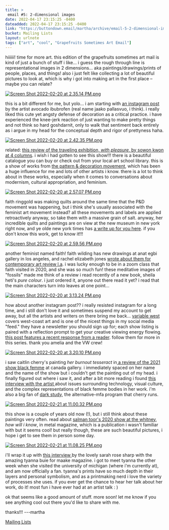 ```yaml
---
title: > 
 email #5: 2-dimensional images
date: 2022-04-17 23:15:25 -0400
dateadded: 2022-04-17 23:15:25 -0400
link: "https://buttondown.email/martha/archive/email-5-2-dimensional-images/"
bucket: Mailing Lists
layout: urlnote
tags: ["art", "cool", "Grapefruits Sometimes Art Email"]
--- 
```


<![CDATA[<p>hiiiiii! time for more art. this edition of the grapefruits sometimes art mail is kind of just a bunch of stuff i like... i guess the rough through line is representational images in 2 dimensions... aka paintings/drawings/prints of people, places, and things! also i just felt like collecting a lot of beautiful pictures to look at, which is why i got into making art in the first place – maybe you can relate?</p>
<p></p>
<p><a href="https://www.instagram.com/p/CZzw_SEs-JR/" rel="noopener noreferrer nofollow" target="_blank"><img alt="Screen Shot 2022-02-20 at 2.35.14 PM.png" src="https://buttondown.s3.amazonaws.com/images/eac8d260-533f-4901-9c61-2661a8fd0e5b.png"/></a></p>
<p>this is a bit different for me, but yolo... i am starting with <a href="https://www.instagram.com/p/CZzw_SEs-JR/" rel="noopener noreferrer nofollow" target="_blank">an instagram post</a> by the artist avocado ibubrofen (real name jaako pallasvuo, i think). i really liked this cute yet angsty defense of decoration as a critical practice. i have experienced the knee-jerk reaction of just wanting to make pretty things and not think so hard goshdarnit, only to walk that sentiment back entirely as i argue in my head for the conceptual depth and rigor of prettyness haha. </p>
<p></p>
<p><a href="https://4columns.org/kwon-sowon/with-pleasure" rel="noopener noreferrer nofollow" target="_blank"><img alt="Screen Shot 2022-02-20 at 2.42.35 PM.png" src="https://buttondown.s3.amazonaws.com/images/eed9f2ed-744e-4024-b1c6-ef8b91a13587.png"/></a></p>
<p>related: <a href="https://4columns.org/kwon-sowon/with-pleasure" rel="noopener noreferrer nofollow" target="_blank">this review of the traveling exhibition, <em>with pleasure</em>, by sowon kwon at 4 columns</a>. i wish i had gotten to see this show!!! there is a beautiful catalogue you can buy or check out from your local art school library. this is a show of works from <a href="https://en.wikipedia.org/wiki/Pattern_and_Decoration" rel="noopener noreferrer nofollow" target="_blank">the pattern &amp; decoration movement</a>, which has been a huge influence for me and lots of other artists i know. there is a lot to think about in these works, especially when it comes to conversations about modernism, cultural appropriation, and feminism. </p>
<p></p>
<p><a href="https://www.nytimes.com/2022/02/17/arts/design/faith-ringgold-new-museum.html" rel="noopener noreferrer nofollow" target="_blank"><img alt="Screen Shot 2022-02-20 at 2.57.07 PM.png" src="https://buttondown.s3.amazonaws.com/images/f0230061-2d97-4233-a52d-e3f6b7e41f76.png"/></a></p>
<p>faith ringgold was making quilts around the same time that the P&amp;D movement was happening, but i think she's usually associated with the feminist art movement instead? all these movements and labels are applied retroactively anyway, so take them with a massive grain of salt. anyway, her incredible quilts and paintings are on view at the new museum in new york right now, and ye olde new york times has <a href="https://www.nytimes.com/2022/02/17/arts/design/faith-ringgold-new-museum.html" rel="noopener noreferrer nofollow" target="_blank">a write up for you here</a>. if you don't know this work, get to know it!!!</p>
<p></p>
<p><a href="https://contemporaryartreview.la/faith-wilding-at-anat-ebgi/" rel="noopener noreferrer nofollow" target="_blank"><img alt="Screen Shot 2022-02-20 at 2.59.56 PM.png" src="https://buttondown.s3.amazonaws.com/images/4e409893-bb54-41ba-970d-f2ebca02d087.png"/></a></p>
<p>another feminist named faith! faith wilding has new drawings at anat egbi gallery in los angeles, and rachel elizabeth jones <a href="https://contemporaryartreview.la/faith-wilding-at-anat-ebgi/" rel="noopener noreferrer nofollow" target="_blank">wrote about them for contemporary art review l.a</a>. i was lucky enough to be in a zoom class that faith visited in 2020, and she was so much fun! these meditative images of "fossils" made me think of a review i read recently of a new book, sheila heti's <em>pure colour</em>. i just ordered it, anyone out there read it yet? i read that the main characters turn into leaves at one point...</p>
<p></p>
<p><a href="https://www.instagram.com/p/CaIOUExPqAV/" rel="noopener noreferrer nofollow" target="_blank"><img alt="Screen Shot 2022-02-20 at 3.13.24 PM.png" src="https://buttondown.s3.amazonaws.com/images/b77ed97b-79bc-48cb-bcec-d4415bdfcb85.png"/></a></p>
<p>how about another instagram post?? i really resisted instagram for a long time, and i still don't love it and sometimes suspend my account to get away, but all the artists and writers on there bring me back... <a href="https://variablewest.com/" rel="noopener noreferrer nofollow" target="_blank">variable west </a>covers west-coast art and is one of the nicest things in my social media "feed." they have a newsletter you should sign up for; each show listing is paired with a reflection prompt to get your creative viewing energy flowing. <a href="https://www.instagram.com/p/CaIOUExPqAV/" rel="noopener noreferrer nofollow" target="_blank">this post features a recent response from a reader</a>. follow them for more in this series. thank you amelia and the VW crew!</p>
<p></p>
<p><a href="https://032c.com/magazine/caitlin-cherry-coded-images" rel="noopener noreferrer nofollow" target="_blank"><img alt="Screen Shot 2022-02-20 at 3.20.10 PM.png" src="https://buttondown.s3.amazonaws.com/images/79abf253-4237-44d6-9d75-8ffe37b98539.png"/></a></p>
<p>i saw caitlin cherry's painting <em>her burnout</em> <em>tesseract </em>in<a href="https://4columns.org/d-souza-aruna/black-femme" rel="noopener noreferrer nofollow" target="_blank"> a review of the 2021 show black femme</a> at canada gallery. i immediately spaced on her name and the name of the show but i couldn't get the painting out of my head. i finally figured out where i saw it, and after a bit more reading i found <a href="https://032c.com/magazine/caitlin-cherry-coded-images" rel="noopener noreferrer nofollow" target="_blank">this interview with the artist </a>about issues surrounding technology, visual culture, and the complex representations of black femme bodies in her work. i'm also a big fan of <a href="https://www.instagram.com/studydark/?hl=en" rel="noopener noreferrer nofollow" target="_blank">dark study</a>, the alternative-mfa program that cherry runs. </p>
<p></p>
<p><a href="https://www.metalmagazine.eu/en/post/article/salman-toor" rel="noopener noreferrer nofollow" target="_blank"><img alt="Screen Shot 2022-02-21 at 11.00.32 PM.png" src="https://buttondown.s3.amazonaws.com/images/9e95da06-2c1b-4ae9-9d14-c8241e4673cb.png"/></a></p>
<p>this show is a couple of years old now (!), but i still think about these paintings very often. read about <a href="https://www.metalmagazine.eu/en/post/article/salman-toor" rel="noopener noreferrer nofollow" target="_blank">salman toor's 2020 show at the whitney,</a> <em>how will i know</em>, in metal magazine, which is a publication i wasn't familiar with but it seems cool! but really though, these are such beautiful pictures, i hope i get to see them in person some day. </p>
<p></p>
<p><a href="https://www.maakemagazine.com/tyanna-buie" rel="noopener noreferrer nofollow" target="_blank"><img alt="Screen Shot 2022-02-21 at 11.08.25 PM.png" src="https://buttondown.s3.amazonaws.com/images/beecde0b-579f-4264-b77d-36a98b87791c.png"/></a></p>
<p>i'll wrap it up with <a href="https://www.maakemagazine.com/tyanna-buie" rel="noopener noreferrer nofollow" target="_blank">this interview </a>by the lovely sarah rose sharp with the amazing tyanna buie for maake magazine. i got to meet tyanna the other week when she visited the university of michigan (where i'm currently at), and am now officially a fan. tyanna's prints have so much depth in their layers and personal symbolism, and as a printmaking nerd i love the variety of processes she uses. if you ever get the chance to hear her talk about her work, do it! most fun i have ever had at an artist talk : )</p>
<p>ok that seems like a good amount of stuff. more soon! let me know if you see anything cool out there you'd like to share with me.</p>
<p>thanks!!! ---martha</p>
 <!-- end excerpt --> 
<div class='bucket'><a class='internal-link' href='/buckets/mailing-lists'>Mailing Lists</a></div> 
